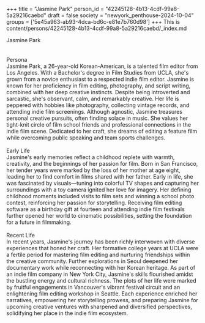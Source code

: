 +++
title = "Jasmine Park"
person_id = "42245128-4b13-4cdf-99a8-5a29216caebd"
draft = false
society = "newyork_penthouse-2024-10-04"
groups = ['5e45a963-ab93-4dca-bd6c-e81e7b760d98']
+++
This is content/persons/42245128-4b13-4cdf-99a8-5a29216caebd/_index.md

<div class="h1_1_right">Jasmine Park</div><br>
<br>
<div class="h2">Persona</div><div class="plain">Jasmine Park, a 26-year-old Korean-American, is a talented film editor from Los Angeles. With a Bachelor's degree in Film Studies from UCLA, she's grown from a novice enthusiast to a respected indie film editor. Jasmine is known for her proficiency in film editing, photography, and script writing, combined with her deep creative instincts. Despite being introverted and sarcastic, she's observant, calm, and remarkably creative. Her life is peppered with hobbies like photography, collecting vintage records, and attending indie film screenings. Although agnostic, Jasmine treasures personal creative pursuits, often finding solace in music. She values her tight-knit circle of film school friends and professional connections in the indie film scene. Dedicated to her craft, she dreams of editing a feature film while overcoming public speaking and team sports challenges.</div><br>
<div class="h2">Early Life</div><div class="plain">Jasmine's early memories reflect a childhood replete with warmth, creativity, and the beginnings of her passion for film. Born in San Francisco, her tender years were marked by the loss of her mother at age eight, leading her to find comfort in films shared with her father. Early in life, she was fascinated by visuals—tuning into colorful TV shapes and capturing her surroundings with a toy camera ignited her love for imagery. Her defining childhood moments included visits to film sets and winning a school photo contest, reinforcing her passion for storytelling. Receiving film editing software as a birthday gift at fourteen and attending indie film festivals further opened her world to cinematic possibilities, setting the foundation for a future in filmmaking.</div><br>
<div class="h2">Recent Life</div><div class="plain">In recent years, Jasmine's journey has been richly interwoven with diverse experiences that honed her craft. Her formative college years at UCLA were a fertile period for mastering film editing and nurturing friendships within the creative community. Further explorations in Seoul deepened her documentary work while reconnecting with her Korean heritage. As part of an indie film company in New York City, Jasmine's skills flourished amidst the bustling energy and cultural richness. The plots of her life were marked by fruitful engagements in Vancouver's vibrant festival circuit and an enlightening film editing workshop in Seattle. Each experience enriched her narratives, empowering her storytelling prowess, and preparing Jasmine for upcoming creative ventures with sharpened and diversified perspectives, solidifying her place in the indie film ecosystem.</div><br>
